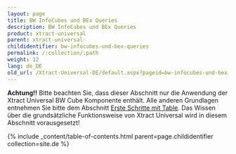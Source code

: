 ```yaml
---
layout: page
title: BW InfoCubes und BEx Queries
description: BW InfoCubes und BEx Queries
product: xtract-universal
parent: xtract-universal-
childidentifier: bw-infocubes-und-bex-queries
permalink: /:collection/:path
weight: 12
lang: de_DE
old_url: /Xtract-Universal-DE/default.aspx?pageid=bw-infocubes-und-bex-queries
---
```


**Achtung!!** Bitte beachten Sie, dass dieser Abschnitt nur die Anwendung der Xtract Universal BW Cube Komponente enthält. Alle anderen Grundlagen entnehmen Sie bitte dem Abschnitt [Erste Schritte mit Table](). Das Wissen über die grundsätzliche Funktionsweise von Xtract Universal wird in diesem Abschnitt vorausgesetzt!

{% include _content/table-of-contents.html parent=page.childidentifier collection=site.de %}
